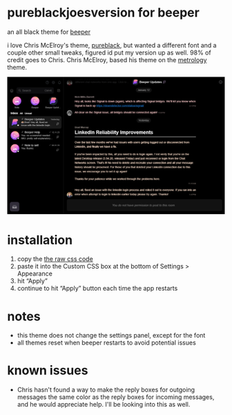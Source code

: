 # pureblackjoesversion for beeper

an all black theme for [beeper](https://www.beeper.com/)

i love Chris McElroy's theme, [pureblack](https://github.com/Chris-McElroy/pureblack), but wanted a different font and a couple other small tweaks, figured id put my version up as well. 98% of credit goes to Chris.
Chris McElroy, based his theme on the [metrology](https://github.com/Madelena/Metrology-for-Beeper/tree/main) theme.

![image](pbjoesversionexample.png)

# installation
1. copy the [the raw css code](https://github.com/jtchase08/pureblackjoesversion/blob/main/pureblackjoesversion.css)
2. paste it into the Custom CSS box at the bottom of Settings > Appearance
3. hit “Apply”
4. continue to hit “Apply” button each time the app restarts

# notes
- this theme does not change the settings panel, except for the font
- all themes reset when beeper restarts to avoid potential issues

# known issues
- Chris hasn't found a way to make the reply boxes for outgoing messages the same color as the reply boxes for incoming messages, and he would appreciate help. I'll be looking into this as well.